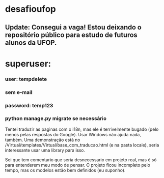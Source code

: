 # desafioufop
 
## Update: Consegui a vaga! Estou deixando o repositório público para estudo de futuros alunos da UFOP.

# superuser:
### user: tempdelete
### sem e-mail
### password: temp123

### python manage.py migrate se necessário

Tentei traduzir as paginas com o i18n, mas ele é terrivelmente bugado (pelo menos pelas respostas do Google). Usar Windows não ajuda nada, também.
Uma demonstração está no /Virtual/templates/Virtual/base_com_traducao.html (e na pasta locale), seria interessante usar uma library para isso.

Sei que tem comentario que seria desnecessario em projeto real, mas é só para entenderem meu modo de pensar.
O projeto ficou incompleto pelo tempo, mas os modelos estão bem definidos (eu suponho).
